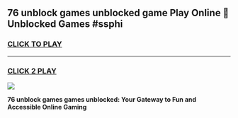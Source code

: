 
## 76 unblock games unblocked game Play Online 👋 Unblocked Games #ssphi
<h3>
<a href="https://premium.freeplayer.one?title=76_unblock_games&ref=21F">CLICK TO PLAY</a></h3>
<hr>

<h3>
<a href="https://premium.freeplayer.one?title=76_unblock_games&ref=21F">CLICK 2 PLAY</a>
  
</h3>

<a href="https://premium.freeplayer.one?title=76_unblock_games&ref=21F/"><img src="https://clearcache.store/games.png"></a>


**76 unblock games games unblocked: Your Gateway to Fun and Accessible Online Gaming**

